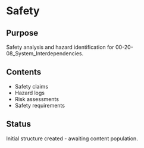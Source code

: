 # Safety

## Purpose
Safety analysis and hazard identification for 00-20-08_System_Interdependencies.

## Contents
- Safety claims
- Hazard logs
- Risk assessments
- Safety requirements

## Status
Initial structure created - awaiting content population.
